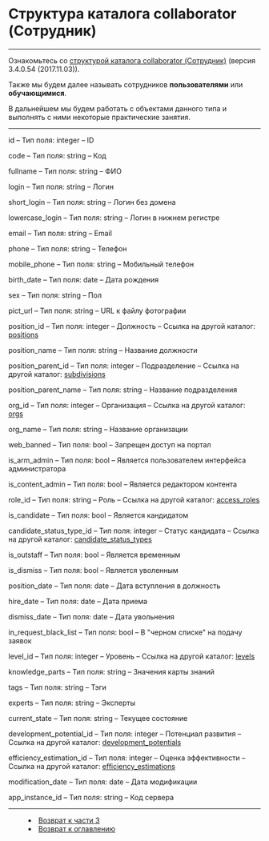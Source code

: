 # Структура каталога collaborator (Сотрудник)


***

Ознакомьтесь со [структурой каталога collaborator (Сотрудник)](http://news.websoft.ru/view_doc.html?mode=catalogs&catalog=collaborator) (версия 3.4.0.54 (2017.11.03)).

Также мы будем далее называть сотрудников **пользователями** или **обучающимися**.

В дальнейшем мы будем работать с объектами данного типа и выполнять с ними некоторые практические занятия.

---

id – Тип поля: integer – ID

code – Тип поля: string – Код

fullname – Тип поля: string – ФИО

login – Тип поля: string – Логин

short_login – Тип поля: string – Логин без домена

lowercase_login – Тип поля: string – Логин в нижнем регистре

email – Тип поля: string – Email

phone – Тип поля: string – Телефон

mobile_phone – Тип поля: string – Мобильный телефон

birth_date – Тип поля: date – Дата рождения

sex – Тип поля: string – Пол

pict_url – Тип поля: string – URL к файлу фотографии

position_id – Тип поля: integer – Должность – Ссылка на другой каталог: [positions](http://news.websoft.ru/view_doc.html?mode=catalogs&catalog=position)

position_name – Тип поля: string – Название должности

position_parent_id – Тип поля: integer – Подразделение – Ссылка на другой каталог: [subdivisions](http://news.websoft.ru/view_doc.html?mode=catalogs&catalog=subdivision)

position_parent_name – Тип поля: string – Название подразделения

org_id – Тип поля: integer – Организация – Ссылка на другой каталог: [orgs](http://news.websoft.ru/view_doc.html?mode=catalogs&catalog=org)

org_name – Тип поля: string – Название организации

web_banned – Тип поля: bool – Запрещен доступ на портал

is_arm_admin – Тип поля: bool – Является пользователем интерфейса администратора

is_content_admin – Тип поля: bool – Является редактором контента

role_id – Тип поля: string – Роль – Ссылка на другой каталог: [access_roles](http://news.websoft.ru/view_doc.html?mode=catalogs&catalog=access_role)

is_candidate – Тип поля: bool – Является кандидатом

candidate_status_type_id – Тип поля: integer – Статус кандидата – Ссылка на другой каталог: [candidate_status_types](http://news.websoft.ru/view_doc.html?mode=catalogs&catalog=candidate_status_type)

is_outstaff – Тип поля: bool – Является временным

is_dismiss – Тип поля: bool – Является уволенным

position_date – Тип поля: date – Дата вступления в должность

hire_date – Тип поля: date – Дата приема

dismiss_date – Тип поля: date – Дата увольнения

in_request_black_list – Тип поля: bool – В "черном списке" на подачу заявок

level_id – Тип поля: integer – Уровень – Ссылка на другой каталог: [levels](http://news.websoft.ru/view_doc.html?mode=catalogs&catalog=level)

knowledge_parts – Тип поля: string – Значения карты знаний

tags – Тип поля: string – Тэги

experts – Тип поля: string – Эксперты

current_state – Тип поля: string – Текущее состояние

development_potential_id – Тип поля: integer – Потенциал развития – Ссылка на другой каталог: [development_potentials](http://news.websoft.ru/view_doc.html?mode=catalogs&catalog=development_potential)

efficiency_estimation_id – Тип поля: integer – Оценка эффективности – Ссылка на другой каталог: [efficiency_estimations](http://news.websoft.ru/view_doc.html?mode=catalogs&catalog=efficiency_estimation)

modification_date – Тип поля: date – Дата модификации

app_instance_id – Тип поля: string – Код сервера 




***
<dd><li> <a href="3_object_model.md"> Возврат к части 3</a></dd>
<dd><li> <a href="README.md"> Возврат к оглавлению</a></dd>
